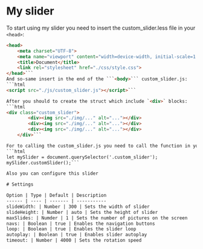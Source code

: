 # My slider
To start using my slider you need to insert the custom_slider.less file in your `<head>`:
```html
<head>
    <meta charset="UTF-8">
    <meta name="viewport" content="width=device-width, initial-scale=1.0">
    <title>Document</title>
    <link rel="stylesheet" href="./css/style.css">
</head>```
And so-same insert in the end of the ```<body>``` custom_slider.js:
```html
<script src="./js/custom_slider.js"></script>```

After you should to create the struct which include `<div>` blocks:
```html
<div class="custom_slider">
        <div><img src="./img/..." alt="..."></div>
        <div><img src="./img/..." alt="..."></div>
        <div><img src="./img/..." alt="..."></div>
    </div>```

For to calling the custom_slider.js you need to call the function in your .js file:
```html
let mySlider = document.querySelector('.custom_slider');
mySlider.customSlider();```

Also you can configure this slider 

# Settings

Option | Type | Default | Description
------ | ---- | ------- | -----------
slideWidth: | Number | 300 | Sets the width of slider 
slideHeight: | Number | auto | Sets the height of slider
maxSlides: | Numder | 1 | Sets the number of pictures on the screen 
navs: | Boolean | true | Enables the navigation buttons
loop: | Boolean | true | Enables the slider loop
autoplay: | Boolean | true | Enables slider autoplay
timeout: | Number | 4000 | Sets the rotation speed
